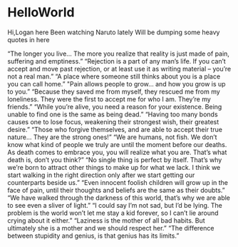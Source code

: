 # HelloWorld

Hi,Logan here
Been watching Naruto lately
Will be dumping some heavy quotes in here

“The longer you live… The more you realize that reality is just made of pain, suffering and emptiness.” 
“Rejection is a part of any man’s life. If you can’t accept and move past rejection, or at least use it as writing material – you’re not a real man.” 
“A place where someone still thinks about you is a place you can call home.” 
"Pain allows people to grow… and how you grow is up to you.” 
“Because they saved me from myself, they rescued me from my loneliness. They were the first to accept me for who I am. They’re my friends.” 
“While you’re alive, you need a reason for your existence. Being unable to find one is the same as being dead.” 
“Having too many bonds causes one to lose focus, weakening their strongest wish, their greatest desire.” 
“Those who forgive themselves, and are able to accept their true nature… They are the strong ones!” 
“We are humans, not fish. We don’t know what kind of people we truly are until the moment before our deaths. As death comes to embrace you, you will realize what you are. That’s what death is, don’t you think?” 
“No single thing is perfect by itself. That’s why we’re born to attract other things to make up for what we lack. I think we start walking in the right direction only after we start getting our counterparts beside us.” 
“Even innocent foolish children will grow up in the face of pain, until their thoughts and beliefs are the same as their doubts.” 
“We have walked through the darkness of this world, that’s why we are able to see even a sliver of light.”
“I could say I’m not sad, but I’d be lying. The problem is the world won’t let me stay a kid forever, so I can’t lie around crying about it either.”
“Laziness is the mother of all bad habits. But ultimately she is a mother and we should respect her.” 
“The difference between stupidity and genius, is that genius has its limits.”
